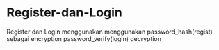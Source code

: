 # Register-dan-Login
Register dan Login menggunakan menggunakan password_hash(regist) sebagai encryption password_verify(login) decryption
